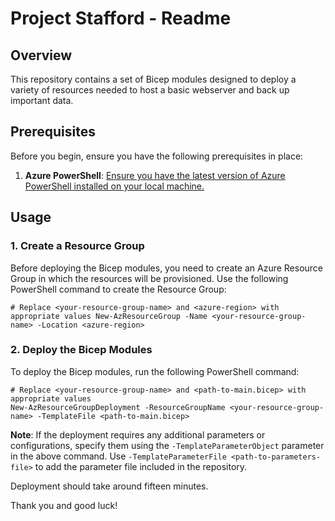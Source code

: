 # Project Stafford - Readme

## Overview

This repository contains a set of Bicep modules designed to deploy a variety of resources needed to host a basic webserver and back up important data.

## Prerequisites

Before you begin, ensure you have the following prerequisites in place:

1. **Azure PowerShell**: [Ensure you have the latest version of Azure PowerShell installed on your local machine.](https://learn.microsoft.com/en-us/powershell/azure/install-azure-powershell?view=azps-10.1.0)

## Usage

### 1. Create a Resource Group

Before deploying the Bicep modules, you need to create an Azure Resource Group in which the resources will be provisioned. Use the following PowerShell command to create the Resource Group:

```
# Replace <your-resource-group-name> and <azure-region> with appropriate values New-AzResourceGroup -Name <your-resource-group-name> -Location <azure-region>
```

### 2. Deploy the Bicep Modules

To deploy the Bicep modules, run the following PowerShell command:

```
# Replace <your-resource-group-name> and <path-to-main.bicep> with appropriate values  
New-AzResourceGroupDeployment -ResourceGroupName <your-resource-group-name> -TemplateFile <path-to-main.bicep>
```

**Note**: If the deployment requires any additional parameters or configurations, specify them using the `-TemplateParameterObject` parameter in the above command. Use `-TemplateParameterFile <path-to-parameters-file>` to add the parameter file included in the repository.

Deployment should take around fifteen minutes.

Thank you and good luck!

